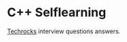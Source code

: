 # C++ Selflearning

[Techrocks](https://techrocks.ru/2021/04/08/400-cpp-interview-questions/) interview questions answers.
